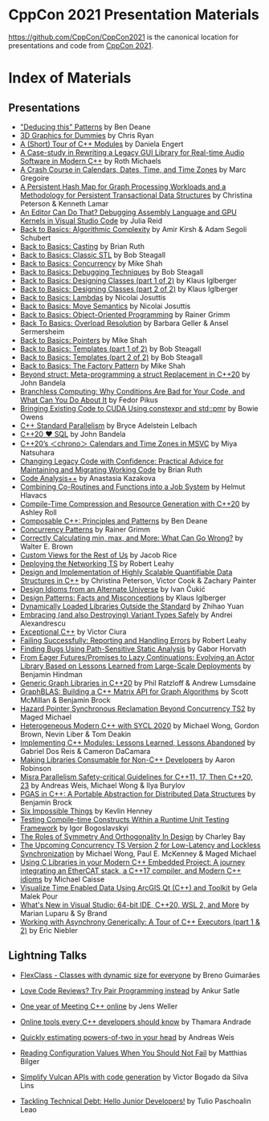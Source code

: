 CppCon 2021 Presentation Materials
==================================

https://github.com/CppCon/CppCon2021 is the canonical location for presentations
and code from [CppCon 2021](http://cppcon.org).

# Index of Materials

## Presentations

- ["Deducing this" Patterns](Presentations/deducing_this_patterns__ben_deane__cppcon_2021.pdf) by Ben Deane
- [3D Graphics for Dummies](Presentations/3d_graphics_for_dummies__chris_ryan__cppcon_2021.pdf) by Chris Ryan
- [A (Short) Tour of C++ Modules](Presentations/a_short_tour_of_cpp_modules__daniela_engert__cppcon_2021.pdf) by Daniela Engert
- [A Case-study in Rewriting a Legacy GUI Library for Real-time Audio Software in Modern C++](Presentations/rewriting_a_legacy_gui_library_for_realtime_audio_software__roth_michaels__cppcon_2021.pdf) by Roth Michaels
- [A Crash Course in Calendars, Dates, Time, and Time Zones](Presentations/a_crash_course_in_calendars_dates_time_and_time_zones__marc_gregoire__cppcon_2021.pdf) by Marc Gregoire
- [A Persistent Hash Map for Graph Processing Workloads and a Methodology for Persistent Transactional Data Structures](Presentations/a_persistent_hash_map_for_graph_processing_workloads__christina_peterson__cppcon__2021.pdf) by Christina Peterson & Kenneth Lamar
- [An Editor Can Do That? Debugging Assembly Language and GPU Kernels in Visual Studio Code](Presentations/debugging_assembly_language_and_gpu_kernels_in_vscode__julia_reid__cppcon_2021.pdf) by Julia Reid
- [Back to Basics: Algorithmic Complexity](Presentations/back_to_basics_algorithmic_complexity__adam_kirsh__cppcon_2021.pdf) by Amir Kirsh & Adam Segoli Schubert
- [Back to Basics: Casting](Presentations/back_to_basics_casting__brian_ruth__cppcon_2021.pdf) by Brian Ruth
- [Back to Basics: Classic STL](Presentations/back_to_basics_classic_stl__bob_steagall__cppcon_2021.pdf) by Bob Steagall
- [Back to Basics: Concurrency](Presentations/back_to_basics_concurrency__mike_shah__cppcon_2021.pdf) by Mike Shah
- [Back to Basics: Debugging Techniques](Presentations/back_to_basics_debugging_techniques__bob_steagall__cppcon_2021.pdf) by Bob Steagall
- [Back to Basics: Designing Classes (part 1 of 2)](Presentations/back_to_basics_designing_classes_part_1__klaus_iglberger__cppcon_2021.pdf) by Klaus Iglberger
- [Back to Basics: Designing Classes (part 2 of 2)](Presentations/back_to_basics_designing_classes_part_2__klaus_iglberger__cppcon_2021.pdf) by Klaus Iglberger
- [Back to Basics: Lambdas](Presentations/back_to_basics_lambdas__nicolai_josuttis__cppcon_2021.pdf) by Nicolai Josuttis
- [Back to Basics: Move Semantics](Presentations/back_to_basics_move_semantics__nicolai_josuttis__cppcon_2021.pdf) by Nicolai Josuttis
- [Back to Basics: Object-Oriented Programming](Presentations/back_to_basics_object_oriented_programming__rainer_grimm__cppcon_2021.pdf) by Rainer Grimm
- [Back To Basics: Overload Resolution](Presentations/back_to_basics_overload_resolution__barbara_geller__cppcon_2021.pdf) by Barbara Geller & Ansel Sermersheim
- [Back to Basics: Pointers](Presentations/back_to_basics_pointers__mike_shah__cppcon_2021.pdf) by Mike Shah
- [Back to Basics: Templates (part 1 of 2)](Presentations/back_to_basics_templates_part_1__bob_steagall__cppcon_2021.pdf) by Bob Steagall
- [Back to Basics: Templates (part 2 of 2)](Presentations/back_to_basics_templates_part_2__bob_steagall__cppcon_2021.pdf) by Bob Steagall
- [Back to Basics: The Factory Pattern](Presentations/back_to_basics_the_factory_pattern__mike_shah__cppcon_2021.pdf) by Mike Shah
- [Beyond struct: Meta-programming a struct Replacement in C++20](Presentations/beyond_struct_metaprogramming_a_struct_replacement_in_cpp20__john_bandella__cppcon_2021.pdf) by John Bandela
- [Branchless Computing: Why Conditions Are Bad for Your Code, and What Can You Do About It](Presentations/branchless_computing_why_conditions_are_bad_for_your_code__fedor_pikus__cppcon_2021.pdf) by Fedor Pikus
- [Bringing Existing Code to CUDA Using constexpr and std::pmr](Presentations/bringing_existing_code_to_cuda_using_constexpr_and_stdpmr__bowie_owens__cppcon_2021.pdf) by Bowie Owens
- [C++ Standard Parallelism](Presentations/cpp_standard_parallelism__bryce_adelstein_lelbach__cppcon_2021.pdf) by Bryce Adelstein Lelbach
- [C++20 ❤ SQL](Presentations/cpp20_loves_sql__john_bandela__cppcon_2021.pdf) by John Bandela
- [C++20’s ＜chrono＞ Calendars and Time Zones in MSVC](Presentations/cpp20_chrono_calendars_and_time_zones_in_msvc__miya_natsuhara__cppcon_2021.pdf) by Miya Natsuhara
- [Changing Legacy Code with Confidence: Practical Advice for Maintaining and Migrating Working Code](Presentations/changing_legacy_code_with_confidence_practical_advice_for_maintaining_and_migrating_working_code__brian_ruth__cppcon_2021.pdf) by Brian Ruth
- [Code Analysis++](Presentations/code_analysis__anastasia_kazakova__cppcon_2021.pdf) by Anastasia Kazakova
- [Combining Co-Routines and Functions into a Job System](Presentations/combining_coroutines_and_functions_into_a_job_system__helmut_hlavacs__cppcon_2021.pdf) by Helmut Hlavacs
- [Compile-Time Compression and Resource Generation with C++20](Presentations/compile_time_compression_and_resource_generation_with_cpp20__ashley_roll__cppcon_2021.pdf) by Ashley Roll
- [Composable C++: Principles and Patterns](Presentations/composable_cpp20_principles_and_patterns__ben_deane__cppcon_2021.pdf) by Ben Deane
- [Concurrency Patterns](Presentations/concurrency_patterns__rainer_grimm__cppcon_2021.pdf) by Rainer Grimm
- [Correctly Calculating min, max, and More: What Can Go Wrong?](Presentations/correctly_calculating_min_max_and_more__walter_brown__cppcon_2021.pdf) by Walter E. Brown
- [Custom Views for the Rest of Us](Presentations/custom_view_for_the_rest_of_us__jacob_rice__cppcon_2021.pdf) by Jacob Rice
- [Deploying the Networking TS](Presentations/deploying_the_networking_ts__robert_leahy__cppcon_2021.pdf) by Robert Leahy
- [Design and Implementation of Highly Scalable Quantifiable Data Structures in C++](Presentations/design_and_implementation_of_high_scalable_quantifiable_data_structures_in_cpp__christina_peterson__cppcon_2021.pdf) by Christina Peterson, Victor Cook & Zachary Painter
- [Design Idioms from an Alternate Universe](Presentations/design_idioms_from_an_alternate_universe__ivan_cukic__cppcon_2021.pdf) by Ivan Čukić
- [Design Patterns: Facts and Misconceptions](Presentations/design_patterns_facts_and_misconceptions__klaus_iglberger__cppcon_2021.pdf) by Klaus Iglberger
- [Dynamically Loaded Libraries Outside the Standard](Presentations/dynamically_loaded_libraries_outside_the_standard__zhihao_yuan__cppcon_2021.pdf) by Zhihao Yuan
- [Embracing (and also Destroying) Variant Types Safely](Presentations/embracing_and_destroying_variant_types_safely__andrei_alexandrescu__cppcon_2021.pdf) by Andrei Alexandrescu
- [Exceptional C++](Presentations/exceptional_cpp__victor_ciura__cppcon_2021.pdf) by Victor Ciura
- [Failing Successfully: Reporting and Handling Errors](Presentations/failing_successfully_reporting_and_handling_errors__robert_leahy__cppcon_2021.pdf) by Robert Leahy
- [Finding Bugs Using Path-Sensitive Static Analysis](Presentations/finding_bugs_using_path_sensitive_static_analysis__gabor_horvath__cppcon_2021.pdf) by Gabor Horvath
- [From Eager Futures/Promises to Lazy Continuations: Evolving an Actor Library Based on Lessons Learned from Large-Scale Deployments](Presentations/from_eager_futures_and_promises_to_lazy_continuations__benjamin_hindman__cppcon_2021.pdf) by Benjamin Hindman
- [Generic Graph Libraries in C++20](Presentations/generic_graph_libraries_in_cpp20__phil_ratzloff__cppcon_2021.pdf) by Phil Ratzloff & Andrew Lumsdaine
- [GraphBLAS: Building a C++ Matrix API for Graph Algorithms](Presentations/graphblas_building_a_cpp_matrix_api_for_graph_algorithms__scott_mcmillan__cppcon_2021.pdf) by Scott McMillan & Benjamin Brock
- [Hazard Pointer Synchronous Reclamation Beyond Concurrency TS2](Presentations/hazard_pointer_synchronous_reclamation_beyond_concurrency_ts2__maged_michael__cppcon_2021.pdf) by Maged Michael
- [Heterogeneous Modern C++ with SYCL 2020](Presentations/heterogeneous_modern_cpp_with_sycl_2000__michael_wong__cppcon_2021.pdf) by Michael Wong, Gordon Brown, Nevin Liber & Tom Deakin
- [Implementing C++ Modules: Lessons Learned, Lessons Abandoned](Presentations/implementing_cpp_modules_lessons_learned_and_abandoned__gabriel_dos_reis__cppcon_2021.pdf) by Gabriel Dos Reis & Cameron DaCamara
- [Making Libraries Consumable for Non-C++ Developers](Presentations/making_libraries_consumable_for_non_cpp_developers__aaron_robinson__cppcon_2021.pdf) by Aaron Robinson
- [Misra Parallelism Safety-critical Guidelines for C++11, 17, Then C++20, 23](Presentations/misra_parallelism_safery_critical_guidelines_for_cpp11_cpp17_cpp20_cpp23__andreas_weis__cppcon_2021.pdf) by Andreas Weis, Michael Wong & Ilya Burylov
- [PGAS in C++: A Portable Abstraction for Distributed Data Structures](Presentations/pgas_in_cpp_a_portable_abstraction_for_distributed_data_structure__benjamin_brock__cppcon_2021.pdf) by Benjamin Brock
- [Six Impossible Things](Presentations/six_impossible_things__kevlin_henney__cppcon_2021.pdf) by Kevlin Henney
- [Testing Compile-time Constructs Within a Runtime Unit Testing Framework](Presentations/testing_compile_time_constructs_within_a_runtime_unit_testing_framework__igor_bogoslavski__cppcon_2021.pdf) by Igor Bogoslavskyi
- [The Roles of Symmetry And Orthogonality In Design](Presentations/the_roles_of_symmetry_and_orthogonality_in_design__charley_bay__cppcon_2021.pdf) by Charley Bay
- [The Upcoming Concurrency TS Version 2 for Low-Latency and Lockless Synchronization](Presentations/the_upcoming_concurrency_ts_2_for_low_latency_and_lockless_synchronization__michael_wong__cppcon_2021.pdf) by Michael Wong, Paul E. McKenney & Maged Michael
- [Using C Libraries in your Modern C++ Embedded Project: A journey integrating an EtherCAT stack, a C++17 compiler, and Modern C++ idioms](Presentations/using_cpp_libraries_in_your_modern_cpp_embedded_project__michael_caisse__cppcon_2021.pdf) by Michael Caisse
- [Visualize Time Enabled Data Using ArcGIS Qt (C++) and Toolkit](Presentations/visualize_time_enabled_data_using_arcgis_qt_and_toolkit__gela_malek_pour__cppcon_2021.pdf) by Gela Malek Pour
- [What's New in Visual Studio: 64-bit IDE, C++20, WSL 2, and More](Presentations/whats_new_in_visual_studio_64bit_ide_cpp20_wsl2_amd_more__marian_luparu__cppcon_2021.pdf) by Marian Luparu & Sy Brand
- [Working with Asynchrony Generically: A Tour of C++ Executors (part 1 & 2)](Presentations/working_with_asynchrony_generically_a_tour_of_cpp_executors__eric_niebler__cppcon_2021.pdf) by Eric Niebler

## Lightning Talks



- [FlexClass - Classes with dynamic size for everyone](https://github.com/CppCon/CppCon2021/blob/main/Lightning%20Talk%20Slides/Breno%20Guimar%C4%88es%20_%20FlexClass.pptx) by Breno Guimarães



- [Love Code Reviews? Try Pair Programming instead](https://github.com/CppCon/CppCon2021/blob/main/Lightning%20Talk%20Slides/Ankur%20Satle%20_%20Ankur%20Satle%20_%20Like%20Code%20Reviews%20_%20Try%20Pair%20Programming%20_%20You'll%20love%20it!.pdf) by Ankur Satle
- [One year of Meeting C++ online](https://github.com/CppCon/CppCon2021/blob/main/Lightning%20Talk%20Slides/Jens%20Weller%20_%20OneYearMeetingCppOnline.pdf) by Jens Weller
- [Online tools every C++ developers should know](https://github.com/CppCon/CppCon2021/blob/main/Lightning%20Talk%20Slides/Thamara%20Andrade%20_%20Thamara%20Andrade%20_%20Online%20tools%20for%20C%2B%2B%20developers.pdf) by Thamara Andrade
- [Quickly estimating powers-of-two in your head](https://github.com/CppCon/CppCon2021/blob/main/Lightning%20Talk%20Slides/Andreas%20Weis%20_%20Quickly%20Estimating%20Powers_of_Two.pdf) by Andreas Weis
- [Reading Configuration Values When You Should Not Fail](https://github.com/CppCon/CppCon2021/blob/main/Lightning%20Talk%20Slides/Matthias%20Bilger%20_%20CPPcon2021.pdf) by Matthias Bilger

- [Simplify Vulcan APIs with code generation](https://github.com/CppCon/CppCon2021/blob/main/Lightning%20Talk%20Slides/Victor%20Bogado%20_%20Code%20generation%20for%20Vulkan%20Initialization.pdf) by Victor Bogado da Silva Lins
- [Tackling Technical Debt: Hello Junior Developers!](https://github.com/CppCon/CppCon2021/blob/main/Lightning%20Talk%20Slides/Tulio%20Paschoalin%20Leao%20_%20Solving%20Technical%20Debt%20_%20Tulio%20Paschoalin%20Leao.pdf) by Tulio Paschoalin Leao
